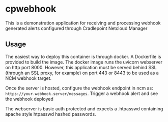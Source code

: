 # cpwebhook
This is a demonstration application for receiving and processing webhook generated alerts configured through Cradlepoint Netcloud Manager

## Usage
The easiest way to deploy this container is through docker. A Dockerfile is provided to build the image.  The docker image runs the uvicorn webserver on http port 8000. However, this application must be served behind SSL (through an SSL proxy, for example) on port 443 or 8443 to be used as a NCM webhook target.

Once the server is hosted, configure the webhook endpoint in ncm as: `https://your.webhook.server/messages`. 
Trigger a webhook alert and see the webhook deployed 

The webserver is basic auth protected and expects a .htpasswd containing apache style htpasswd hashed passwords.
